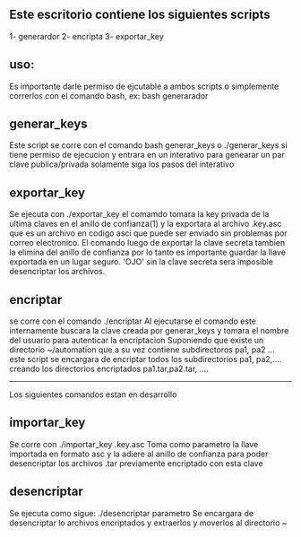 ## Este escritorio contiene los siguientes scripts
1- generardor
2- encripta
3- exportar_key

## uso:
Es importante darle permiso de ejcutable a ambos scripts o simplemente
correrlos con el comando bash, ex:
bash generarador

## generar_keys
Este script se corre con el comando bash generar_keys o ./generar_keys si tiene permiso de ejecucion y entrara en un
interativo para genearar un par clave publica/privada
solamente siga los pasos del interativo

## exportar_key
Se ejecuta con ./exportar_key el comamdo tomara la key privada de la ultima claves en el anillo de confianza(1)
y la exportara al archivo <nombre>.key.asc que es un archivo en codigo asci que puede ser enviado sin problemas
por correo electronico. El comando luego de exportar la clave secreta tambien la elimina del anillo de confianza 
por lo tanto es importante guardar la llave exportada en un lugar seguro. 'OJO' sin la clave secreta sera imposible
desencriptar los archivos.

## encriptar
se corre con el comando ./encriptar 
Al ejecutarse el comando este internamente buscara la clave creada por generar_keys y tomara
el nombre del usuario para autenticar la encriptacion
Suponiendo que existe un directorio ~/automation que a su vez contiene subdirectoros pa1, pa2 ...
este script se encargara de encriptar todos los subdirectorios pa1, pa2,.... creando los
directorios encriptados pa1.tar,pa2.tar, ....

---------------------------------------------------------------------------
Los siguientes comandos estan en desarrollo

## importar_key
Se corre con ./importar_key <nombre>.key.asc
Toma como parametro la llave importada en formato asc y la adiere al anillo de confianza
para poder desencriptar los archivos .tar previamente encriptado con esta clave


## desencriptar
Se ejecuta como sigue: ./desencriptar parametro
Se encargara de desencriptar lo archivos encriptados y extraerlos y moverlos al directorio ~